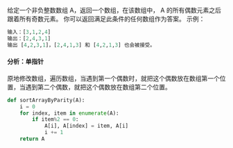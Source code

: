 给定一个非负整数数组 A，返回一个数组，在该数组中， A 的所有偶数元素之后跟着所有奇数元素。
你可以返回满足此条件的任何数组作为答案。
示例：
```python
输入：[3,1,2,4]
输出：[2,4,3,1]
输出 [4,2,3,1]，[2,4,1,3] 和 [4,2,1,3] 也会被接受。
```

#### 分析：单指针
原地修改数组，遍历数组，当遇到第一个偶数时，就把这个偶数放在数组第一个位置，当遇到第二个偶数，就把这个偶数放在数组第二个位置。

```python
def sortArrayByParity(A):
    i = 0
    for index, item in enumerate(A):
        if item%2 == 0:
            A[i], A[index] = item, A[i]
            i += 1
    return A
```
